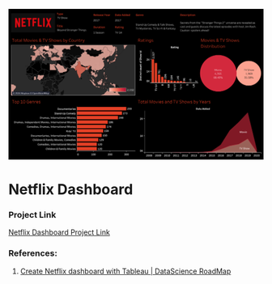 ![alt text](https://github.com/Singularity-Coder/Code-Snippets-SQL/blob/main/tableau/Projects/Netflix/sc1.png)
# Netflix Dashboard 

### Project Link
[Netflix Dashboard Project Link](https://public.tableau.com/app/profile/hithesh.v1025/viz/NetflixEDA_17184457177390/NetflixDashboard?publish=yes)

### References:
1. [Create Netflix dashboard with Tableau | DataScience RoadMap](https://www.youtube.com/watch?v=BTArwS4ljC4&list=PL7RSbI9s6KhgovdILZ-lIpW-LTkduE-ll&ab_channel=DataScienceRoadMap)










